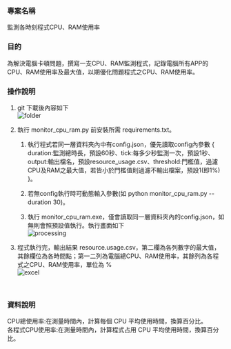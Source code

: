 ### 專案名稱

監測各時刻程式CPU、RAM使用率

### 目的

為解決電腦卡頓問題，撰寫一支CPU、RAM監測程式，記錄電腦所有APP的CPU、RAM使用率及最大值，以期優化問題程式之CPU、RAM使用率。

### 操作說明

1. git 下載後內容如下<br>
 ![folder](https://github.com/marx1992620/resource_monitor/blob/main/folder.png)

2. 執行 monitor_cpu_ram.py 前安裝所需 requirements.txt。

   1) 執行程式若同一層資料夾內中有config.json，優先讀取config內參數 { duration:監測總時長，預設60秒、tick:每多少秒監測一次，預設1秒、output:輸出檔名，預設resource_usage.csv、threshold:門檻值，過濾CPU及RAM之最大值，若皆小於門檻值則過濾不輸出檔案，預設1(即1%) }。

   2) 若無config執行時可動態輸入參數(如 python monitor_cpu_ram.py -- duration 30)。

   3) 執行 monitor_cpu_ram.exe，僅會讀取同一層資料夾內的config.json，如無則會照預設值執行。執行畫面如下<br>
 ![processing](https://github.com/marx1992620/resource_monitor/blob/main/process.png)

3. 程式執行完，輸出結果 resource.usage.csv，第二欄為各列數字的最大值，其餘欄位為各時間點；第一二列為電腦總CPU、RAM使用率，其餘列為各程式之CPU、RAM使用率，單位為 % <br>
 ![excel](https://github.com/marx1992620/resource_monitor/blob/main/output.png)
<br>

### 資料說明

CPU總使用率:在測量時間內，計算每個 CPU 平均使用時間，換算百分比。<br>
各程式CPU使用率:在測量時間內，計算程式占用 CPU 平均使用時間，換算百分比。
